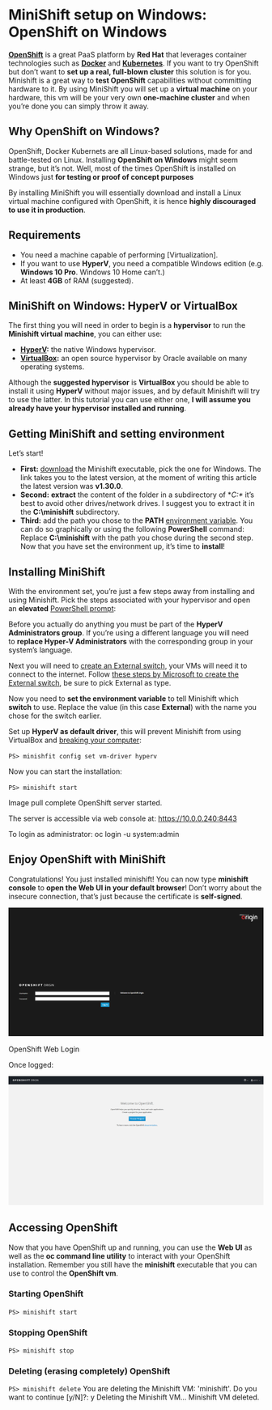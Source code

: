 # MiniShift setup on Windows: OpenShift on Windows


[**OpenShift**](https://www.openshift.com/) is a great PaaS platform by **Red Hat** that leverages container technologies such as **[Docker](https://www.docker.com/)** and [**Kubernetes**](https://kubernetes.io/). If you want to try OpenShift but don’t want to **set up a real, full-blown cluster** this solution is for you. Minishift is a great way to **test OpenShift** capabilities without committing hardware to it. By using MiniShift you will set up a **virtual machine** on your hardware, this vm will be your very own **one-machine cluster** and when you’re done you can simply throw it away.  

## Why OpenShift on Windows?

OpenShift, Docker Kubernets are all Linux-based solutions, made for and battle-tested on Linux. Installing **OpenShift on Windows** might seem strange, but it’s not. Well, most of the times OpenShift is installed on Windows just **for testing or proof of concept purposes**

By installing MiniShift you will essentially download and install a Linux virtual machine configured with OpenShift, it is hence **highly discouraged to use it in production**.

## Requirements

*   You need a machine capable of performing [Virtualization].
*   If you want to use **HyperV**, you need a compatible Windows edition (e.g. **Windows 10 Pro**. Windows 10 Home can’t.)
*   At least **4GB** of RAM (suggested).

## MiniShift on Windows: HyperV or VirtualBox

The first thing you will need in order to begin is a **hypervisor** to run the **Minishift virtual machine**, you can either use:

*   [**HyperV**](https://docs.microsoft.com/en-us/virtualization/hyper-v-on-windows/quick-start/enable-hyper-v)**:** the native Windows hypervisor.
*   **[VirtualBox](https://www.virtualbox.org/wiki/Downloads):** an open source hypervisor by Oracle available on many operating systems.

Although the **suggested hypervisor** is **VirtualBox** you should be able to install it using **HyperV** without major issues, and by default Minishift will try to use the latter. In this tutorial you can use either one, **I will assume you already have your hypervisor installed and running**.

## Getting MiniShift and setting environment

Let’s start!

*   **First:** [download](https://github.com/minishift/minishift/releases/latest) the Minishift executable, pick the one for Windows. The link takes you to the latest version, at the moment of writing this article the latest version was **v1.30.0**.
*   **Second:** **extract** the content of the folder in a subdirectory of **C:\** it’s best to avoid other drives/network drives. I suggest you to extract it in the **C:\minishift** subdirectory.
*   **Third:** add the path you chose to the **PATH** [environment variable](https://msdn.microsoft.com/en-us/library/windows/desktop/ms682653(v=vs.85).aspx). You can do so graphically or using the following **PowerShell** command:
Replace **C:\minishift** with the path you chose during the second step. Now that you have set the environment up, it’s time to **install**!

## Installing MiniShift

With the environment set, you’re just a few steps away from installing and using Minishift. Pick the steps associated with your hypervisor and open an **elevated** [PowerShell prompt](https://docs.microsoft.com/en-us/powershell/scripting/setup/starting-windows-powershell?view=powershell-5.1):

Before you actually do anything you must be part of the **HyperV Administrators group**. If you’re using a different language you will need to **replace Hyper-V Administrators** with the corresponding group in your system’s language.

Next you will need to [create an External switch](https://docs.microsoft.com/en-us/virtualization/hyper-v-on-windows/quick-start/connect-to-network), your VMs will need it to connect to the internet. Follow [these steps by Microsoft to create the External switch](https://docs.microsoft.com/en-us/virtualization/hyper-v-on-windows/quick-start/connect-to-network), be sure to pick External as type.

Now you need to **set the environment variable** to tell Minishift which **switch** to use. Replace the value (in this case **External**) with the name you chose for the switch earlier.


Set up **HyperV as default driver**, this will prevent Minishift from using VirtualBox and [breaking your computer](https://www.virtualbox.org/ticket/16801):

`PS> minishfit config set vm-driver hyperv`


Now you can start the installation:


`PS> minishift start`

Image pull complete
OpenShift server started.

The server is accessible via web console at:
    https://10.0.0.240:8443

To login as administrator:
    oc login -u system:admin</pre>

## Enjoy OpenShift with MiniShift

Congratulations! You just installed minishift! You can now type **minishift console**
 to **open the Web UI in your default browser**! Don’t worry about the insecure connection, that’s just because the certificate is **self-signed**.

[![OpenShift Web Login](/content/OpenShift-Web-Login.png)](/content/OpenShift-Web-Login.png)

OpenShift Web Login

</div>

Once logged:

[![OpenShift Web Console](/content/OpenShift-Web-Console.png)](/content/OpenShift-Web-Console.png)

## Accessing OpenShift

Now that you have OpenShift up and running, you can use the **Web UI** as well as the **oc command line utility** to interact with your OpenShift installation. Remember you still have the **minishift** executable that you can use to control the **OpenShift vm**.

### Starting OpenShift

`PS> minishift start`

### Stopping OpenShift

`PS> minishift stop`

### Deleting (erasing completely) OpenShift

`PS> minishift delete`
You are deleting the Minishift VM: 'minishift'. Do you want to continue [y/N]?: y
Deleting the Minishift VM...
Minishift VM deleted.

